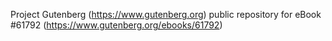 Project Gutenberg (https://www.gutenberg.org) public repository for eBook #61792 (https://www.gutenberg.org/ebooks/61792)
